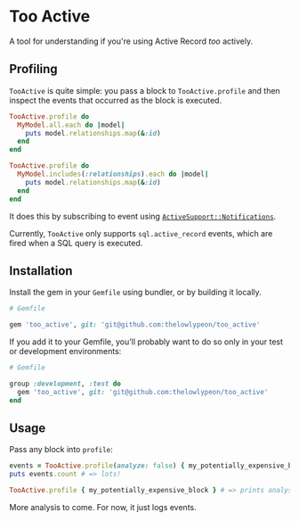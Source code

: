 # Too Active

A tool for understanding if you're using Active Record _too_ actively.

## Profiling

`TooActive` is quite simple: you pass a block to `TooActive.profile` and then inspect the events that occurred
as the block is executed.

```ruby
TooActive.profile do
  MyModel.all.each do |model|
    puts model.relationships.map(&:id)
  end
end

TooActive.profile do
  MyModel.includes(:relationships).each do |model|
    puts model.relationships.map(&:id)
  end
end
```

It does this by subscribing to event using [`ActiveSupport::Notifications`](https://api.rubyonrails.org/classes/ActiveSupport/Notifications.html).

Currently, `TooActive` only supports `sql.active_record` events, which are fired when a SQL query is executed.

## Installation

Install the gem in your `Gemfile` using bundler, or by building it locally.

```ruby
# Gemfile

gem 'too_active', git: 'git@github.com:thelowlypeon/too_active'
```

If you add it to your Gemfile, you'll probably want to do so only in your test or development environments:

```ruby
# Gemfile

group :development, :test do
  gem 'too_active', git: 'git@github.com:thelowlypeon/too_active'
end
```

## Usage

Pass any block into `profile`:

```ruby
events = TooActive.profile(analyze: false) { my_potentially_expensive_block }
puts events.count # => lots!

TooActive.profile { my_potentially_expensive_block } # => prints analysis
```

More analysis to come. For now, it just logs events.
